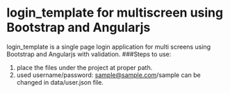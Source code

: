 # login_template for multiscreen using Bootstrap and Angularjs
login_template is a single page login application for multi screens using Bootstrap and Angularjs with validation.
###Steps to use:
1. place the files under the project at proper path.
2. used username/password: sample@sample.com/sample can be changed in data/user.json file.
